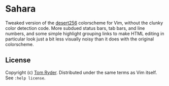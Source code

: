 Sahara
======

Tweaked version of the [desert256][1] colorscheme for Vim, without the clunky
color detection code. More subdued status bars, tab bars, and line numbers, and
some simple highlight grouping links to make HTML editing in particular look
just a bit less visually noisy than it does with the original colorscheme.

License
-------

Copyright (c) [Tom Ryder][2]. Distributed under the same terms as Vim itself.
See `:help license`.

[1]: http://www.vim.org/scripts/script.php?script_id=1243
[2]: http://www.sanctum.geek.nz/about/tom-ryder

